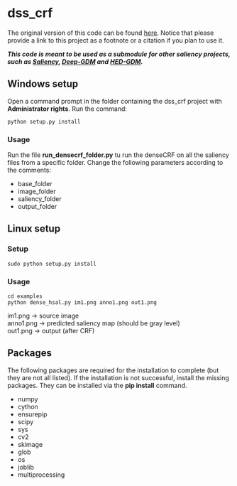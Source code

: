# dss_crf

The original version of this code can be found [here](https://github.com/lucasb-eyer/pydensecrf.git).
Notice that please provide a link to this project as a footnote or a citation if you plan to use it.

***This code is meant to be used as a submodule for other saliency projects, such as [Saliency](https://github.com/Dom303/Saliency), [Deep-GDM](https://github.com/Dom303/Deep-GDM) and [HED-GDM](https://github.com/Dom303/HED-GDM).***

## Windows setup
Open a command prompt in the folder containing the dss_crf project with **Administrator rights**.
Run the command:
```
python setup.py install
```

### Usage
Run the file **run_densecrf_folder.py** tu run the denseCRF on all the saliency files from a specific folder. Change the following parameters according to the comments:
- base_folder
- image_folder
- saliency_folder
- output_folder

## Linux setup
### Setup
```
sudo python setup.py install
```  

### Usage
```
cd examples
python dense_hsal.py im1.png anno1.png out1.png
```
im1.png -> source image  
anno1.png -> predicted saliency map (should be gray level)  
out1.png -> output (after CRF)  


## Packages

The following packages are required for the installation to complete (but they are not all listed). If the installation is not successful, install the missing packages. They can be installed via the **pip install** command.

- numpy
- cython
- ensurepip
- scipy
- sys
- cv2
- skimage
- glob
- os
- joblib
- multiprocessing
